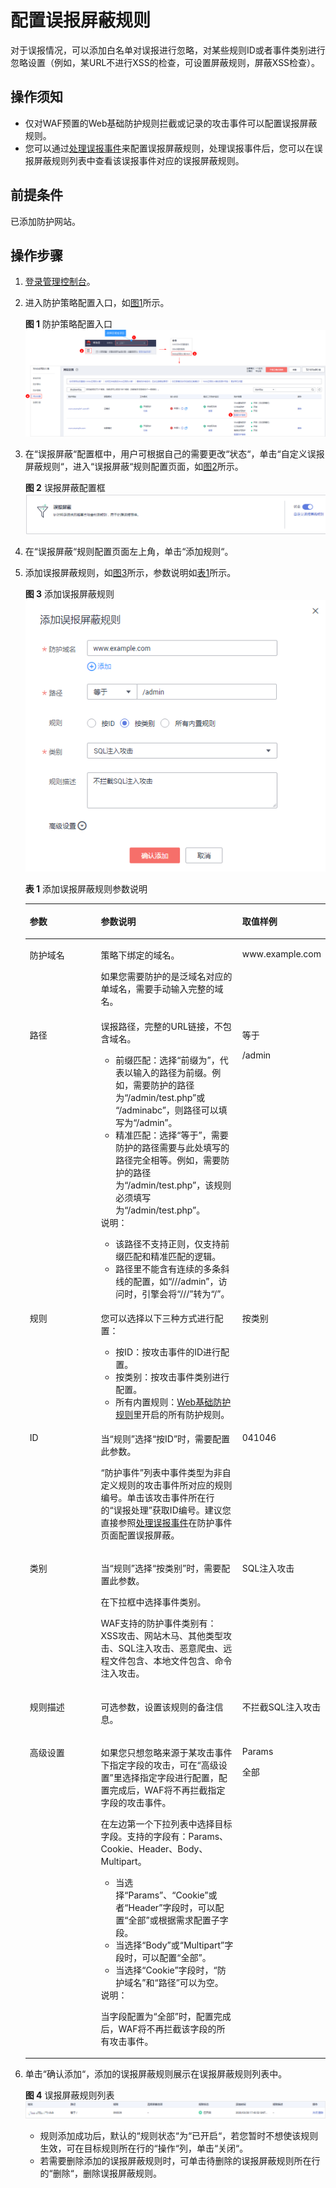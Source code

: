 # 配置误报屏蔽规则<a name="waf_01_0016"></a>

对于误报情况，可以添加白名单对误报进行忽略，对某些规则ID或者事件类别进行忽略设置（例如，某URL不进行XSS的检查，可设置屏蔽规则，屏蔽XSS检查）。

## 操作须知<a name="section164633202219"></a>

-   仅对WAF预置的Web基础防护规则拦截或记录的攻击事件可以配置误报屏蔽规则。
-   您可以通过[处理误报事件](处理误报事件.md)来配置误报屏蔽规则，处理误报事件后，您可以在误报屏蔽规则列表中查看该误报事件对应的误报屏蔽规则。

## 前提条件<a name="section5903171661012"></a>

已添加防护网站。

## 操作步骤<a name="section6607803193933"></a>

1.  [登录管理控制台](https://console.huaweicloud.com/?locale=zh-cn)。
2.  进入防护策略配置入口，如[图1](#zh-cn_topic_0110861309_fig089771664710)所示。

    **图 1**  防护策略配置入口<a name="zh-cn_topic_0110861309_fig089771664710"></a>  
    ![](figures/防护策略配置入口.png "防护策略配置入口")

3.  在“误报屏蔽“配置框中，用户可根据自己的需要更改“状态“，单击“自定义误报屏蔽规则“，进入“误报屏蔽“规则配置页面，如[图2](#fig44151977327)所示。

    **图 2**  误报屏蔽配置框<a name="fig44151977327"></a>  
    ![](figures/误报屏蔽配置框.png "误报屏蔽配置框")

4.  在“误报屏蔽“规则配置页面左上角，单击“添加规则“。
5.  添加误报屏蔽规则，如[图3](#fig14415389105236)所示，参数说明如[表1](#table15761232696)所示。

    **图 3**  添加误报屏蔽规则<a name="fig14415389105236"></a>  
    ![](figures/添加误报屏蔽规则.png "添加误报屏蔽规则")

    **表 1**  添加误报屏蔽规则参数说明

    <a name="table15761232696"></a>
    <table><thead align="left"><tr id="row77714324910"><th class="cellrowborder" valign="top" width="24.09240924092409%" id="mcps1.2.4.1.1"><p id="p18771532599"><a name="p18771532599"></a><a name="p18771532599"></a>参数</p>
    </th>
    <th class="cellrowborder" valign="top" width="47.22472247224723%" id="mcps1.2.4.1.2"><p id="p137703210915"><a name="p137703210915"></a><a name="p137703210915"></a>参数说明</p>
    </th>
    <th class="cellrowborder" valign="top" width="28.682868286828683%" id="mcps1.2.4.1.3"><p id="p18771332197"><a name="p18771332197"></a><a name="p18771332197"></a>取值样例</p>
    </th>
    </tr>
    </thead>
    <tbody><tr id="row97713325920"><td class="cellrowborder" valign="top" width="24.09240924092409%" headers="mcps1.2.4.1.1 "><p id="p16776329919"><a name="p16776329919"></a><a name="p16776329919"></a>防护域名</p>
    </td>
    <td class="cellrowborder" valign="top" width="47.22472247224723%" headers="mcps1.2.4.1.2 "><p id="p109391632105012"><a name="p109391632105012"></a><a name="p109391632105012"></a>策略下绑定的域名。</p>
    <p id="p167717325910"><a name="p167717325910"></a><a name="p167717325910"></a>如果您需要防护的是泛域名对应的单域名，需要手动输入完整的域名。</p>
    </td>
    <td class="cellrowborder" valign="top" width="28.682868286828683%" headers="mcps1.2.4.1.3 "><p id="p1577032093"><a name="p1577032093"></a><a name="p1577032093"></a>www.example.com</p>
    </td>
    </tr>
    <tr id="row877432191"><td class="cellrowborder" valign="top" width="24.09240924092409%" headers="mcps1.2.4.1.1 "><p id="p1677133218919"><a name="p1677133218919"></a><a name="p1677133218919"></a>路径</p>
    </td>
    <td class="cellrowborder" valign="top" width="47.22472247224723%" headers="mcps1.2.4.1.2 "><div class="p" id="p17719321397"><a name="p17719321397"></a><a name="p17719321397"></a>误报路径，完整的URL链接，不包含域名。<a name="ul1187017515530"></a><a name="ul1187017515530"></a><ul id="ul1187017515530"><li>前缀匹配：选择<span class="parmvalue" id="parmvalue2721115895412"><a name="parmvalue2721115895412"></a><a name="parmvalue2721115895412"></a>“前缀为”</span>，代表以输入的路径为前缀。例如，需要防护的路径为<span class="parmvalue" id="parmvalue535651012594"><a name="parmvalue535651012594"></a><a name="parmvalue535651012594"></a>“/admin/test.php”</span>或 <span class="parmvalue" id="parmvalue5357410155918"><a name="parmvalue5357410155918"></a><a name="parmvalue5357410155918"></a>“/adminabc”</span>，则路径可以填写为<span class="parmvalue" id="parmvalue13357181015911"><a name="parmvalue13357181015911"></a><a name="parmvalue13357181015911"></a>“/admin”</span>。</li><li>精准匹配：选择<span class="parmvalue" id="parmvalue17758207115616"><a name="parmvalue17758207115616"></a><a name="parmvalue17758207115616"></a>“等于”</span>，需要防护的路径需要与此处填写的路径完全相等。例如，需要防护的路径为<span class="parmvalue" id="parmvalue138528165010"><a name="parmvalue138528165010"></a><a name="parmvalue138528165010"></a>“/admin/test.php”</span>，该规则必须填写为<span class="parmvalue" id="parmvalue18852121616020"><a name="parmvalue18852121616020"></a><a name="parmvalue18852121616020"></a>“/admin/test.php”</span>。</li></ul>
    </div>
    <div class="note" id="note19827115165614"><a name="note19827115165614"></a><a name="note19827115165614"></a><span class="notetitle"> 说明： </span><div class="notebody"><a name="ul982719519561"></a><a name="ul982719519561"></a><ul id="ul982719519561"><li>该路径不支持正则，仅支持前缀匹配和精准匹配的逻辑。</li><li>路径里不能含有连续的多条斜线的配置，如<span class="parmvalue" id="parmvalue1182775155613"><a name="parmvalue1182775155613"></a><a name="parmvalue1182775155613"></a>“///admin”</span>，访问时，引擎会将<span class="parmvalue" id="parmvalue18276519562"><a name="parmvalue18276519562"></a><a name="parmvalue18276519562"></a>“///”</span>转为<span class="parmvalue" id="parmvalue8827857563"><a name="parmvalue8827857563"></a><a name="parmvalue8827857563"></a>“/”</span>。</li></ul>
    </div></div>
    </td>
    <td class="cellrowborder" valign="top" width="28.682868286828683%" headers="mcps1.2.4.1.3 "><p id="p127720324919"><a name="p127720324919"></a><a name="p127720324919"></a>等于</p>
    <p id="p182687131610"><a name="p182687131610"></a><a name="p182687131610"></a>/admin</p>
    </td>
    </tr>
    <tr id="row107717321692"><td class="cellrowborder" valign="top" width="24.09240924092409%" headers="mcps1.2.4.1.1 "><p id="p97711328911"><a name="p97711328911"></a><a name="p97711328911"></a>规则</p>
    </td>
    <td class="cellrowborder" valign="top" width="47.22472247224723%" headers="mcps1.2.4.1.2 "><p id="p138986169312"><a name="p138986169312"></a><a name="p138986169312"></a>您可以选择以下三种方式进行配置：</p>
    <a name="ul52161845421"></a><a name="ul52161845421"></a><ul id="ul52161845421"><li>按ID：按攻击事件的ID进行配置。</li><li>按类别：按攻击事件类别进行配置。</li><li>所有内置规则：<a href="zh-cn_topic_0110861309.md">Web基础防护规则</a>里开启的所有防护规则。</li></ul>
    </td>
    <td class="cellrowborder" valign="top" width="28.682868286828683%" headers="mcps1.2.4.1.3 "><p id="p67810321997"><a name="p67810321997"></a><a name="p67810321997"></a>按类别</p>
    </td>
    </tr>
    <tr id="row978193214915"><td class="cellrowborder" valign="top" width="24.09240924092409%" headers="mcps1.2.4.1.1 "><p id="p137815322911"><a name="p137815322911"></a><a name="p137815322911"></a>ID</p>
    </td>
    <td class="cellrowborder" valign="top" width="47.22472247224723%" headers="mcps1.2.4.1.2 "><p id="p207818321796"><a name="p207818321796"></a><a name="p207818321796"></a>当<span class="parmname" id="parmname14987112817113"><a name="parmname14987112817113"></a><a name="parmname14987112817113"></a>“规则”</span>选择<span class="parmvalue" id="parmvalue17544105215110"><a name="parmvalue17544105215110"></a><a name="parmvalue17544105215110"></a>“按ID”</span>时，需要配置此参数。</p>
    <p id="p131371536111210"><a name="p131371536111210"></a><a name="p131371536111210"></a><span class="parmname" id="parmname713753631219"><a name="parmname713753631219"></a><a name="parmname713753631219"></a>“防护事件”</span>列表中事件类型为非自定义规则的攻击事件所对应的规则编号。单击该攻击事件所在行的<span class="uicontrol" id="uicontrol191371336101217"><a name="uicontrol191371336101217"></a><a name="uicontrol191371336101217"></a>“误报处理”</span>获取ID编号。建议您直接参照<a href="处理误报事件.md">处理误报事件</a>在防护事件页面配置误报屏蔽。</p>
    </td>
    <td class="cellrowborder" valign="top" width="28.682868286828683%" headers="mcps1.2.4.1.3 "><p id="p1778193215915"><a name="p1778193215915"></a><a name="p1778193215915"></a>041046</p>
    </td>
    </tr>
    <tr id="row1378032696"><td class="cellrowborder" valign="top" width="24.09240924092409%" headers="mcps1.2.4.1.1 "><p id="p117813322096"><a name="p117813322096"></a><a name="p117813322096"></a>类别</p>
    </td>
    <td class="cellrowborder" valign="top" width="47.22472247224723%" headers="mcps1.2.4.1.2 "><p id="p18780321392"><a name="p18780321392"></a><a name="p18780321392"></a>当<span class="parmname" id="parmname193271027121610"><a name="parmname193271027121610"></a><a name="parmname193271027121610"></a>“规则”</span>选择<span class="parmvalue" id="parmvalue032762771616"><a name="parmvalue032762771616"></a><a name="parmvalue032762771616"></a>“按类别”</span>时，需要配置此参数。</p>
    <p id="p181491338131612"><a name="p181491338131612"></a><a name="p181491338131612"></a>在下拉框中选择事件类别。</p>
    <p id="p97411031181714"><a name="p97411031181714"></a><a name="p97411031181714"></a>WAF支持的防护事件类别有：XSS攻击、网站木马、其他类型攻击、SQL注入攻击、恶意爬虫、远程文件包含、本地文件包含、命令注入攻击。</p>
    </td>
    <td class="cellrowborder" valign="top" width="28.682868286828683%" headers="mcps1.2.4.1.3 "><p id="p17788328919"><a name="p17788328919"></a><a name="p17788328919"></a>SQL注入攻击</p>
    </td>
    </tr>
    <tr id="row5786321496"><td class="cellrowborder" valign="top" width="24.09240924092409%" headers="mcps1.2.4.1.1 "><p id="p378133212919"><a name="p378133212919"></a><a name="p378133212919"></a>规则描述</p>
    </td>
    <td class="cellrowborder" valign="top" width="47.22472247224723%" headers="mcps1.2.4.1.2 "><p id="p9782324920"><a name="p9782324920"></a><a name="p9782324920"></a>可选参数，设置该规则的备注信息。</p>
    </td>
    <td class="cellrowborder" valign="top" width="28.682868286828683%" headers="mcps1.2.4.1.3 "><p id="p107853212916"><a name="p107853212916"></a><a name="p107853212916"></a>不拦截SQL注入攻击</p>
    </td>
    </tr>
    <tr id="row1978532299"><td class="cellrowborder" valign="top" width="24.09240924092409%" headers="mcps1.2.4.1.1 "><p id="p7789323912"><a name="p7789323912"></a><a name="p7789323912"></a>高级设置</p>
    </td>
    <td class="cellrowborder" valign="top" width="47.22472247224723%" headers="mcps1.2.4.1.2 "><p id="p17815323911"><a name="p17815323911"></a><a name="p17815323911"></a>如果您只想忽略来源于某攻击事件下指定字段的攻击，可在<span class="parmname" id="parmname990257112617"><a name="parmname990257112617"></a><a name="parmname990257112617"></a>“高级设置”</span>里选择指定字段进行配置，配置完成后，WAF将不再拦截指定字段的攻击事件。</p>
    <div class="p" id="p15130164022517"><a name="p15130164022517"></a><a name="p15130164022517"></a>在左边第一个下拉列表中选择目标字段。支持的字段有：Params、Cookie、Header、Body、Multipart。<a name="ul12516155092514"></a><a name="ul12516155092514"></a><ul id="ul12516155092514"><li>当选择<span class="parmvalue" id="parmvalue10793315133817"><a name="parmvalue10793315133817"></a><a name="parmvalue10793315133817"></a>“Params”</span>、<span class="parmvalue" id="parmvalue7793131533815"><a name="parmvalue7793131533815"></a><a name="parmvalue7793131533815"></a>“Cookie”</span>或者<span class="parmvalue" id="parmvalue242742372716"><a name="parmvalue242742372716"></a><a name="parmvalue242742372716"></a>“Header”</span>字段时，可以配置<span class="parmvalue" id="parmvalue131997115464"><a name="parmvalue131997115464"></a><a name="parmvalue131997115464"></a>“全部”</span>或根据需求配置子字段。</li><li>当选择<span class="parmvalue" id="parmvalue122135113402"><a name="parmvalue122135113402"></a><a name="parmvalue122135113402"></a>“Body”</span>或<span class="parmvalue" id="parmvalue151531529154520"><a name="parmvalue151531529154520"></a><a name="parmvalue151531529154520"></a>“Multipart”</span>字段时，可以配置<span class="parmvalue" id="parmvalue2066134216463"><a name="parmvalue2066134216463"></a><a name="parmvalue2066134216463"></a>“全部”</span>。</li><li>当选择<span class="parmvalue" id="parmvalue1999712267251"><a name="parmvalue1999712267251"></a><a name="parmvalue1999712267251"></a>“Cookie”</span>字段时，<span class="parmname" id="parmname207028237268"><a name="parmname207028237268"></a><a name="parmname207028237268"></a>“防护域名”</span>和<span class="parmname" id="parmname19447152816268"><a name="parmname19447152816268"></a><a name="parmname19447152816268"></a>“路径”</span>可以为空。</li></ul>
    <div class="note" id="note19947203254413"><a name="note19947203254413"></a><a name="note19947203254413"></a><span class="notetitle"> 说明： </span><div class="notebody"><p id="p39470327442"><a name="p39470327442"></a><a name="p39470327442"></a>当字段配置为<span class="parmvalue" id="parmvalue1516651194713"><a name="parmvalue1516651194713"></a><a name="parmvalue1516651194713"></a>“全部”</span>时，配置完成后，WAF将不再拦截该字段的所有攻击事件。</p>
    </div></div>
    </div>
    </td>
    <td class="cellrowborder" valign="top" width="28.682868286828683%" headers="mcps1.2.4.1.3 "><p id="p127811328910"><a name="p127811328910"></a><a name="p127811328910"></a>Params</p>
    <p id="p184571739124518"><a name="p184571739124518"></a><a name="p184571739124518"></a>全部</p>
    </td>
    </tr>
    </tbody>
    </table>

6.  单击“确认添加“，添加的误报屏蔽规则展示在误报屏蔽规则列表中。

    **图 4**  误报屏蔽规则列表<a name="fig1992112352318"></a>  
    ![](figures/误报屏蔽规则列表.png "误报屏蔽规则列表")

    -   规则添加成功后，默认的“规则状态“为“已开启“，若您暂时不想使该规则生效，可在目标规则所在行的“操作“列，单击“关闭“。
    -   若需要删除添加的误报屏蔽规则时，可单击待删除的误报屏蔽规则所在行的“删除“，删除误报屏蔽规则。


